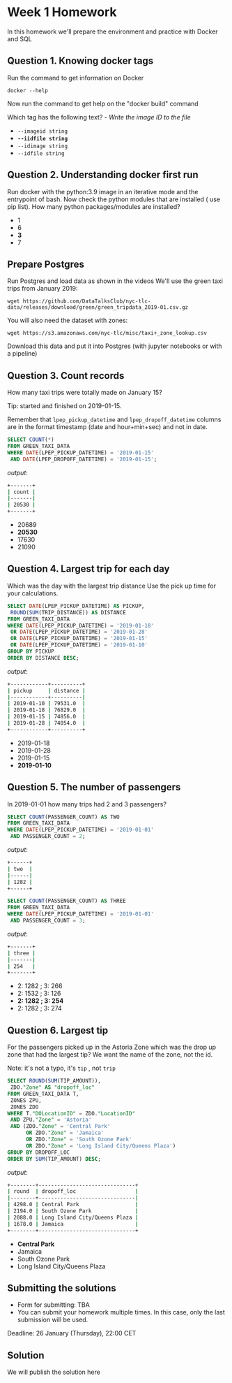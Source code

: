 # Week 1 Homework

In this homework we'll prepare the environment and practice with Docker and SQL

## Question 1. Knowing docker tags

Run the command to get information on Docker

```docker --help```

Now run the command to get help on the "docker build" command

Which tag has the following text? - *Write the image ID to the file*

- `--imageid string`
- **`--iidfile string`**
- `--idimage string`
- `--idfile string`

## Question 2. Understanding docker first run

Run docker with the python:3.9 image in an iterative mode and the entrypoint of bash.
Now check the python modules that are installed ( use pip list).
How many python packages/modules are installed?

- 1
- 6
- **3**
- 7

## Prepare Postgres

Run Postgres and load data as shown in the videos We'll use the green taxi trips from January 2019:

```wget https://github.com/DataTalksClub/nyc-tlc-data/releases/download/green/green_tripdata_2019-01.csv.gz```

You will also need the dataset with zones:

```wget https://s3.amazonaws.com/nyc-tlc/misc/taxi+_zone_lookup.csv```

Download this data and put it into Postgres (with jupyter notebooks or with a pipeline)

## Question 3. Count records

How many taxi trips were totally made on January 15?

Tip: started and finished on 2019-01-15.

Remember that `lpep_pickup_datetime` and `lpep_dropoff_datetime` columns are in the format timestamp (date and hour+min+sec) and not in date.

```sql
SELECT COUNT(*)
FROM GREEN_TAXI_DATA
WHERE DATE(LPEP_PICKUP_DATETIME) = '2019-01-15'
 AND DATE(LPEP_DROPOFF_DATETIME) = '2019-01-15';
```

*output*:

```bash
+-------+
| count |
|-------|
| 20530 |
+-------+
```

- 20689
- **20530**
- 17630
- 21090

## Question 4. Largest trip for each day

Which was the day with the largest trip distance
Use the pick up time for your calculations.

```sql
SELECT DATE(LPEP_PICKUP_DATETIME) AS PICKUP,
 ROUND(SUM(TRIP_DISTANCE)) AS DISTANCE
FROM GREEN_TAXI_DATA
WHERE DATE(LPEP_PICKUP_DATETIME) = '2019-01-18'
 OR DATE(LPEP_PICKUP_DATETIME) = '2019-01-28'
 OR DATE(LPEP_PICKUP_DATETIME) = '2019-01-15'
 OR DATE(LPEP_PICKUP_DATETIME) = '2019-01-10'
GROUP BY PICKUP
ORDER BY DISTANCE DESC;
```

*output*:

```bash
+------------+----------+
| pickup     | distance |
|------------+----------|
| 2019-01-10 | 79531.0  |
| 2019-01-18 | 76829.0  |
| 2019-01-15 | 74856.0  |
| 2019-01-28 | 74054.0  |
+------------+----------+
```

- 2019-01-18
- 2019-01-28
- 2019-01-15
- **2019-01-10**

## Question 5. The number of passengers

In 2019-01-01 how many trips had 2 and 3 passengers?

```sql
SELECT COUNT(PASSENGER_COUNT) AS TWO
FROM GREEN_TAXI_DATA
WHERE DATE(LPEP_PICKUP_DATETIME) = '2019-01-01'
 AND PASSENGER_COUNT = 2;
```

*output*:

```bash
+------+
| two  |
|------|
| 1282 |
+------+
```

```sql
SELECT COUNT(PASSENGER_COUNT) AS THREE
FROM GREEN_TAXI_DATA
WHERE DATE(LPEP_PICKUP_DATETIME) = '2019-01-01'
 AND PASSENGER_COUNT = 3;
```

*output*:

```bash
+-------+
| three |
|-------|
| 254   |
+-------+
```

- 2: 1282 ; 3: 266
- 2: 1532 ; 3: 126
- **2: 1282 ; 3: 254**
- 2: 1282 ; 3: 274

## Question 6. Largest tip

For the passengers picked up in the Astoria Zone which was the drop up zone that had the largest tip?
We want the name of the zone, not the id.

Note: it's not a typo, it's `tip` , not `trip`

```sql
SELECT ROUND(SUM(TIP_AMOUNT)),
 ZDO."Zone" AS "dropoff_loc"
FROM GREEN_TAXI_DATA T,
 ZONES ZPU,
 ZONES ZDO
WHERE T."DOLocationID" = ZDO."LocationID"
 AND ZPU."Zone" = 'Astoria'
 AND (ZDO."Zone" = 'Central Park'
      OR ZDO."Zone" = 'Jamaica'
      OR ZDO."Zone" = 'South Ozone Park'
      OR ZDO."Zone" = 'Long Island City/Queens Plaza')
GROUP BY DROPOFF_LOC
ORDER BY SUM(TIP_AMOUNT) DESC;
```

*output*:

```bash
+--------+-------------------------------+
| round  | dropoff_loc                   |
|--------+-------------------------------|
| 4298.0 | Central Park                  |
| 2194.0 | South Ozone Park              |
| 2088.0 | Long Island City/Queens Plaza |
| 1678.0 | Jamaica                       |
+--------+-------------------------------+
```

- **Central Park**
- Jamaica
- South Ozone Park
- Long Island City/Queens Plaza

## Submitting the solutions

- Form for submitting: TBA
- You can submit your homework multiple times. In this case, only the last submission will be used.

Deadline: 26 January (Thursday), 22:00 CET

## Solution

We will publish the solution here
